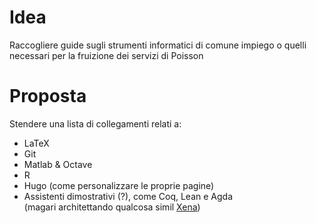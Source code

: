 # Idea
Raccogliere guide sugli strumenti informatici di comune impiego o quelli necessari per la fruizione dei servizi di Poisson

# Proposta
Stendere una lista di collegamenti relati a:
- LaTeX
- Git
- Matlab & Octave
- R
- Hugo (come personalizzare le proprie pagine)
- Assistenti dimostrativi (?), come Coq, Lean e Agda  
	(magari architettando qualcosa simil [Xena](https://github.com/kbuzzard/xena))

